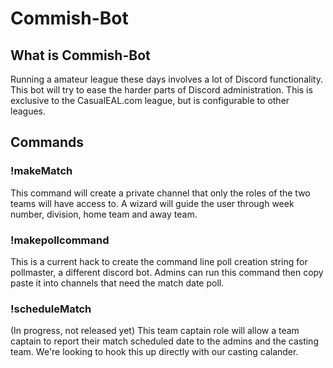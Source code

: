 # Commish-Bot 

## What is Commish-Bot
Running a amateur league these days involves a lot of Discord functionality.  This bot will try to ease the harder parts of Discord administration.  This is exclusive to the CasualEAL.com league, but is configurable to other leagues.

## Commands
### !makeMatch
This command will create a private channel that only the roles of the two teams will have access to.  A wizard will guide the user through week number, division, home team and away team.

### !makepollcommand
This is a current hack to create the command line poll creation string for pollmaster, a different discord bot.  Admins can run this command then copy paste it into channels that need the match date poll.

### !scheduleMatch
(In progress, not released yet) This team captain role will allow a team captain to report their match scheduled date to the admins and the casting team.  We're looking to hook this up directly with our casting calander.
